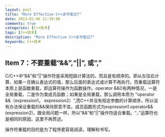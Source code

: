 ```yaml
---
layout: post
title: "More Effective C++读书笔记7"
date: 2013-01-06 11:39:00
comments: true
categories: [C++技术]
tags: [C++技术]
description: "More Effective C++读书笔记7"
keywords: C++技术
---
```


## Item 7：不要重载“&&”,“||”, 或“,”

C/C++中“&&”和“||”操作符是采用短路计算法的，而且是有顺序的。即从左往右计算，如果一旦确认表达式的值，那么后面的表达式或计算不再执行。而重载运算符本质上是函数重载，即运算符操作为函数操作。operator &&()有两种情况，一是全局重载，二是作为类成员函数；如果是全局重载，那么调用本质为 "operator &&（expression1， expression2）",而C++并没有规定参数的计算顺序，所以没有办法保证重载的&&保持原意不变。成员函数形式为expression1.operator&&(expression2)，跟全局问题一样，所以“&&”和“||”操作符适合重载。“，”运算符也是相同的原因，这里不再赘述。

操作符重载的目的是为了程序更容易阅读，理解和书写。
